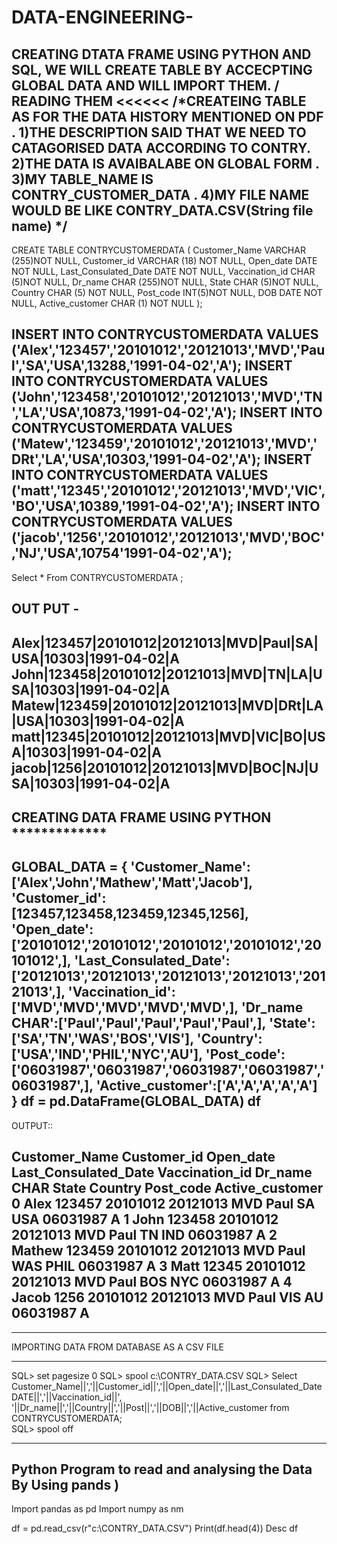 # DATA-ENGINEERING-
CREATING DTATA FRAME USING PYTHON AND SQL, WE WILL CREATE TABLE BY ACCECPTING GLOBAL DATA AND WILL IMPORT THEM. / READING THEM &lt;&lt;&lt;&lt;&lt;&lt;
/*CREATEING TABLE AS FOR THE DATA HISTORY MENTIONED ON PDF .
1)THE DESCRIPTION SAID THAT WE NEED TO CATAGORISED DATA ACCORDING TO CONTRY.
2)THE DATA IS AVAIBALABE ON GLOBAL FORM .
3)MY TABLE_NAME IS CONTRY_CUSTOMER_DATA .
4)MY FILE NAME WOULD BE LIKE CONTRY_DATA.CSV(String file name)   */
----------------------------------------
CREATE TABLE CONTRYCUSTOMERDATA 
(
     Customer_Name VARCHAR (255)NOT NULL,
     Customer_id VARCHAR (18) NOT NULL,
     Open_date DATE NOT NULL,
     Last_Consulated_Date DATE NOT NULL,
     Vaccination_id CHAR (5)NOT NULL,
     Dr_name CHAR (255)NOT NULL,
     State CHAR (5)NOT NULL,
     Country CHAR (5) NOT NULL,
     Post_code INT(5)NOT NULL,
     DOB DATE NOT NULL,
     Active_customer CHAR (1) NOT NULL
);

INSERT INTO CONTRYCUSTOMERDATA VALUES ('Alex','123457','20101012','20121013','MVD','Paul','SA','USA',13288,'1991-04-02','A');
INSERT INTO CONTRYCUSTOMERDATA VALUES ('John','123458','20101012','20121013','MVD','TN','LA','USA',10873,'1991-04-02','A');
INSERT INTO CONTRYCUSTOMERDATA VALUES ('Matew','123459','20101012','20121013','MVD','DRt','LA','USA',10303,'1991-04-02','A');
INSERT INTO CONTRYCUSTOMERDATA VALUES ('matt','12345','20101012','20121013','MVD','VIC','BO','USA',10389,'1991-04-02','A');
INSERT INTO CONTRYCUSTOMERDATA VALUES ('jacob','1256','20101012','20121013','MVD','BOC','NJ','USA',10754'1991-04-02','A');
-----------------------------------------
Select * From CONTRYCUSTOMERDATA ;

OUT PUT -
-------------------------------------------
Alex|123457|20101012|20121013|MVD|Paul|SA|USA|10303|1991-04-02|A
John|123458|20101012|20121013|MVD|TN|LA|USA|10303|1991-04-02|A
Matew|123459|20101012|20121013|MVD|DRt|LA|USA|10303|1991-04-02|A
matt|12345|20101012|20121013|MVD|VIC|BO|USA|10303|1991-04-02|A
jacob|1256|20101012|20121013|MVD|BOC|NJ|USA|10303|1991-04-02|A
-------------------------------------------
CREATING DATA FRAME USING PYTHON *************
------------------------------------
GLOBAL_DATA = {
     'Customer_Name':['Alex','John','Mathew','Matt','Jacob'],
     'Customer_id':[123457,123458,123459,12345,1256],
     'Open_date':['20101012','20101012','20101012','20101012','20101012',], 
     'Last_Consulated_Date':['20121013','20121013','20121013','20121013','20121013',], 
     'Vaccination_id':['MVD','MVD','MVD','MVD','MVD',], 
     'Dr_name CHAR':['Paul','Paul','Paul','Paul','Paul',],
     'State':['SA','TN','WAS','BOS','VIS'],
     'Country':['USA','IND','PHIL','NYC','AU'],
     'Post_code':['06031987','06031987','06031987','06031987','06031987',],
     'Active_customer':['A','A','A','A','A'] 
}
df = pd.DataFrame(GLOBAL_DATA)
df
-----
OUTPUT::

Customer_Name	Customer_id	Open_date	Last_Consulated_Date	Vaccination_id	Dr_name CHAR	State	Country	Post_code	Active_customer
0	Alex	123457	20101012	20121013	MVD	Paul	SA	USA	06031987	A
1	John	123458	20101012	20121013	MVD	Paul	TN	IND	06031987	A
2	Mathew	123459	20101012	20121013	MVD	Paul	WAS	PHIL	06031987	A
3	Matt	12345	20101012	20121013	MVD	Paul	BOS	NYC	06031987	A
4	Jacob	1256	20101012	20121013	MVD	Paul	VIS	AU	06031987	A
------------------

**********************************************************
IMPORTING DATA FROM DATABASE AS A CSV FILE 
**********************************************************
SQL> set pagesize 0
SQL> spool c:\CONTRY_DATA.CSV
SQL> Select Customer_Name||','||Customer_id||','||Open_date||','||Last_Consulated_Date DATE||','||Vaccination_id||',
'||Dr_name||','||Country||','||Post||','||DOB||','||Active_customer from CONTRYCUSTOMERDATA;  
SQL> spool off
***********************************************************
Python Program to read and analysing the Data By Using pands )
------------------------------------------------------------

Import pandas as pd
Import numpy as nm

df = pd.read_csv(r"c:\CONTRY_DATA.CSV")
Print(df.head(4))
Desc df
 
